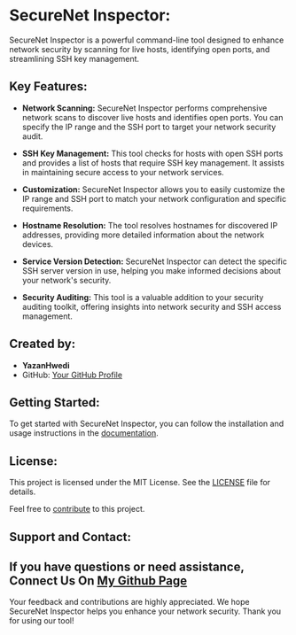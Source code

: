 # SecureNet Inspector:
SecureNet Inspector is a powerful command-line tool designed to enhance network security by scanning for live hosts, identifying open ports, and streamlining SSH key management.


## Key Features:

- **Network Scanning:** SecureNet Inspector performs comprehensive network scans to discover live hosts and identifies open ports. You can specify the IP range and the SSH port to target your network security audit.

- **SSH Key Management:** This tool checks for hosts with open SSH ports and provides a list of hosts that require SSH key management. It assists in maintaining secure access to your network services.

- **Customization:** SecureNet Inspector allows you to easily customize the IP range and SSH port to match your network configuration and specific requirements.

- **Hostname Resolution:** The tool resolves hostnames for discovered IP addresses, providing more detailed information about the network devices.

- **Service Version Detection:** SecureNet Inspector can detect the specific SSH server version in use, helping you make informed decisions about your network's security.

- **Security Auditing:** This tool is a valuable addition to your security auditing toolkit, offering insights into network security and SSH access management.

## Created by:
- **YazanHwedi**
- GitHub: [Your GitHub Profile](https://github.com/yazanhwedi)

## Getting Started:

To get started with SecureNet Inspector, you can follow the installation and usage instructions in the [documentation](docs/).



## License:

This project is licensed under the MIT License. See the [LICENSE](LICENSE) file for details.

Feel free to [contribute](CONTRIBUTING.md) to this project.

## Support and Contact:


If you have questions or need assistance,
Connect Us On 
[My Github Page](https://github.com/yazanhwedi)
---

Your feedback and contributions are highly appreciated. We hope SecureNet Inspector helps you enhance your network security. Thank you for using our tool!

